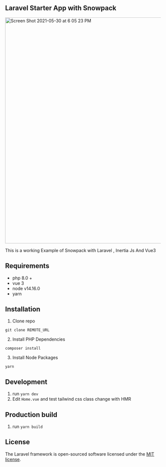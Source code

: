 ## Laravel Starter App with Snowpack

<img width="730" alt="Screen Shot 2021-05-30 at 6 05 23 PM" src="https://user-images.githubusercontent.com/28816690/120100129-a34b0500-c171-11eb-8ca5-27922a8460c1.png">

This is a working Example of Snowpack with Laravel , Inertia Js And Vue3

## Requirements
- php 8.0 +
- vue 3
- node v14.16.0
- yarn

## Installation
1. Clone repo

```
git clone REMOTE_URL
```

2. Install PHP Dependencies

```
composer install
```

3. Install Node Packages

```
yarn
```

## Development
1. run `yarn dev`
2. Edit `Home.vue` and test tailwind css class change with HMR

## Production build
1. run `yarn build`
## License

The Laravel framework is open-sourced software licensed under the [MIT license](https://opensource.org/licenses/MIT).
